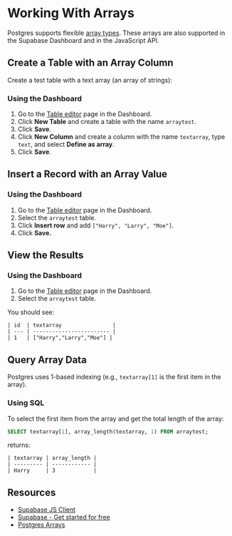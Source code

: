 # Working With Arrays

Postgres supports flexible [array types](https://www.postgresql.org/docs/12/arrays.html). These arrays are also supported in the Supabase Dashboard and in the JavaScript API.

## Create a Table with an Array Column

Create a test table with a text array (an array of strings):

### Using the Dashboard

1. Go to the [Table editor](https://supabase.com/dashboard/project/_/editor) page in the Dashboard.
2. Click **New Table** and create a table with the name `arraytest`.
3. Click **Save**.
4. Click **New Column** and create a column with the name `textarray`, type `text`, and select **Define as array**.
5. Click **Save**.

## Insert a Record with an Array Value

### Using the Dashboard

1. Go to the [Table editor](https://supabase.com/dashboard/project/_/editor) page in the Dashboard.
2. Select the `arraytest` table.
3. Click **Insert row** and add `["Harry", "Larry", "Moe"]`.
4. Click **Save.**

## View the Results

### Using the Dashboard

1. Go to the [Table editor](https://supabase.com/dashboard/project/_/editor) page in the Dashboard.
2. Select the `arraytest` table.

You should see:

```
| id  | textarray                |
| --- | ------------------------ |
| 1   | ["Harry","Larry","Moe"] |
```

## Query Array Data

Postgres uses 1-based indexing (e.g., `textarray[1]` is the first item in the array).

### Using SQL

To select the first item from the array and get the total length of the array:

```sql
SELECT textarray[1], array_length(textarray, 1) FROM arraytest;
```

returns:

```
| textarray | array_length |
| --------- | ------------ |
| Harry     | 3            |
```

## Resources

- [Supabase JS Client](https://github.com/supabase/supabase-js)
- [Supabase - Get started for free](https://supabase.com/)
- [Postgres Arrays](https://www.postgresql.org/docs/15/arrays.html)
